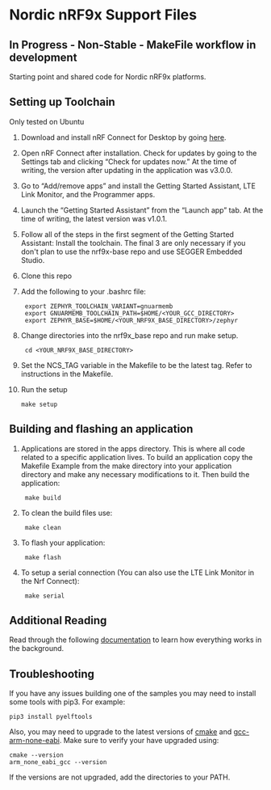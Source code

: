 Nordic nRF9x Support Files
==========================

In Progress - Non-Stable - MakeFile workflow in development
-----------------------------------------------------------

Starting point and shared code for Nordic nRF9x platforms.

Setting up Toolchain
--------------------
Only tested on Ubuntu

1. Download and install nRF Connect for Desktop by going <a href="https://www.nordicsemi.com/Software-and-Tools/Development-Tools/nRF-Connect-for-desktop/Download#infotabs">here</a>.

2. Open nRF Connect after installation. Check for updates by going to the Settings tab and clicking “Check for updates now.” At the time of writing, the version after updating in the application was v3.0.0.

3. Go to “Add/remove apps” and install the Getting Started Assistant, LTE Link Monitor, and the Programmer apps.

4. Launch the “Getting Started Assistant” from the “Launch app” tab. At the time of writing, the latest version was v1.0.1.

5. Follow all of the steps in the first segment of the Getting Started Assistant: Install the toolchain. The final 3 are only necessary if you don't plan to use the nrf9x-base repo and use SEGGER Embedded Studio.

6. Clone this repo

7. Add the following to your .bashrc file:

        export ZEPHYR_TOOLCHAIN_VARIANT=gnuarmemb
        export GNUARMEMB_TOOLCHAIN_PATH=$HOME/<YOUR_GCC_DIRECTORY>
        export ZEPHYR_BASE=$HOME/<YOUR_NRF9X_BASE_DIRECTORY>/zephyr
<!--TODO Dynamically set environment variables on every build rather than storing in .bashrc-->

8. Change directories into the nrf9x\_base repo and run make setup.

        cd <YOUR_NRF9X_BASE_DIRECTORY>

9. Set the NCS\_TAG variable in the Makefile to be the latest tag. Refer to instructions in the Makefile.

10. Run the setup

        make setup

<!--TODO Perhaps add scripts to setup all the tools -->
Building and flashing an application
------------------------------------
1. Applications are stored in the apps directory. This is where all code related to a specific application lives. To build an application copy the Makefile Example from the make directory into your application directory and make any necessary modifications to it. Then build the application:

        make build

2. To clean the build files use:

        make clean

3. To flash your application:

        make flash

<!--TODO Add flash directions from nrf52x-base README -->

4. To setup a serial connection (You can also use the LTE Link Monitor in the Nrf Connect):

        make serial

Additional Reading
------------------
Read through the following <a href="https://devzone.nordicsemi.com/nordic/cellular-iot-guides/b/getting-started-cellular/posts/nrf-connect-sdk-tutorial">documentation</a> to learn how everything works in the background.
    
Troubleshooting
---------------
If you have any issues building one of the samples you may need to install some tools with pip3. For example:

    pip3 install pyelftools
    
Also, you may need to upgrade to the latest versions of <a href="https://cmake.org/download/">cmake</a> and <a href="https://developer.arm.com/tools-and-software/open-source-software/developer-tools/gnu-toolchain/gnu-rm/downloads">gcc-arm-none-eabi</a>. Make sure to verify your have upgraded using:

    cmake --version
    arm_none_eabi_gcc --version 
    
If the versions are not upgraded, add the directories to your PATH.



